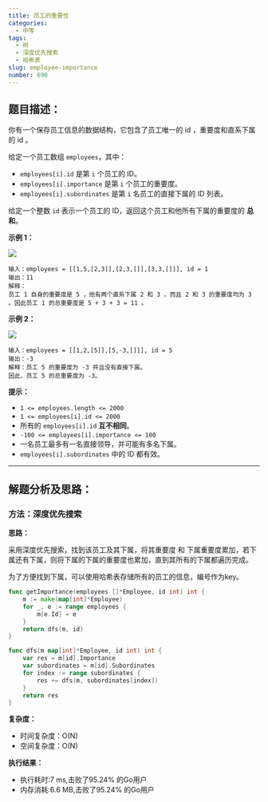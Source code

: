 ```yaml
---
title: 员工的重要性
categories:
  - 中等
tags: 
  - 树
  - 深度优先搜索
  - 哈希表
slug: employee-importance
number: 690
---
```


## 题目描述：

你有一个保存员工信息的数据结构，它包含了员工唯一的 id ，重要度和直系下属的 id 。

给定一个员工数组 `employees`，其中：

- `employees[i].id` 是第 `i` 个员工的 ID。
- `employees[i].importance` 是第 `i` 个员工的重要度。
- `employees[i].subordinates` 是第 `i` 名员工的直接下属的 ID 列表。

给定一个整数 `id` 表示一个员工的 ID，返回这个员工和他所有下属的重要度的 **总和**。

**示例 1：**

**![](/img/leetcode/690员工的重要性/1716170448-dKZffb-image.png)**

```
输入：employees = [[1,5,[2,3]],[2,3,[]],[3,3,[]]], id = 1
输出：11
解释：
员工 1 自身的重要度是 5 ，他有两个直系下属 2 和 3 ，而且 2 和 3 的重要度均为 3 。因此员工 1 的总重要度是 5 + 3 + 3 = 11 。

```

**示例 2：**

**![](/img/leetcode/690员工的重要性/1716170929-dkWpra-image.png)**

```
输入：employees = [[1,2,[5]],[5,-3,[]]], id = 5
输出：-3
解释：员工 5 的重要度为 -3 并且没有直接下属。
因此，员工 5 的总重要度为 -3。

```

**提示：**

- `1 <= employees.length <= 2000`
- `1 <= employees[i].id <= 2000`
- 所有的 `employees[i].id` **互不相同**。
- `-100 <= employees[i].importance <= 100`
- 一名员工最多有一名直接领导，并可能有多名下属。
- `employees[i].subordinates` 中的 ID 都有效。

---
## 解题分析及思路：

### 方法：深度优先搜索

**思路：**

采用深度优先搜索，找到该员工及其下属，将其重要度 和 下属重要度累加，若下属还有下属，则将下属的下属的重要度也累加，直到其所有的下属都遍历完成。

为了方便找到下属，可以使用哈希表存储所有的员工的信息，编号作为key。

```go
func getImportance(employees []*Employee, id int) int {
	m := make(map[int]*Employee)
	for _, e := range employees {
		m[e.Id] = e
	}
	return dfs(m, id)
}

func dfs(m map[int]*Employee, id int) int {
	var res = m[id].Importance
	var subordinates = m[id].Subordinates
	for index := range subordinates {
		res += dfs(m, subordinates[index])
	}
	return res
}
```


**复杂度：**

- 时间复杂度：O(N)
- 空间复杂度：O(N)

**执行结果：**

- 执行耗时:7 ms,击败了95.24% 的Go用户
- 内存消耗:6.6 MB,击败了95.24% 的Go用户
